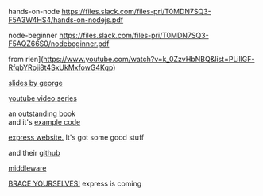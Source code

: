 hands-on-node
	https://files.slack.com/files-pri/T0MDN7SQ3-F5A3W4HS4/hands-on-nodejs.pdf

node-beginner
	https://files.slack.com/files-pri/T0MDN7SQ3-F5AQZ66S0/nodebeginner.pdf

from rien](https://www.youtube.com/watch?v=k_0ZzvHbNBQ&list=PLillGF-RfqbYRpji8t4SxUkMxfowG4Kqp)

[slides by george](https://docs.google.com/presentation/d/1CjnhghAZoRlpYuXAc-v8MjKBn62P3prvT_YgsZ-Qvqk/edit#slide=id.p)  
  
[youtube video series](https://www.youtube.com/playlist?list=PL6gx4Cwl9DGBMdkKFn3HasZnnAqVjzHn_)  
  
an [outstanding book](https://hackerstribe.com/wp-content/uploads/2016/04/Node.js-Express-in-Action.pdf)  
and it's [example code](https://github.com/EvanHahn/Express.js-in-Action-code)
  
[express website.](https://expressjs.com)  It's got some good stuff  

and their [github](https://github.com/expressjs/express/tree/master/examples)

[middleware](https://www.safaribooksonline.com/blog/2014/03/10/express-js-middleware-demystified/)

[BRACE YOURSELVES!](https://docs.google.com/presentation/d/1lq7-0p1bjT0Iqp8WCCdCy_VNNAcbpr6vogqcsLdo4Hk/edit#slide=id.g1d1e49e639_0_5)    express is coming  
  